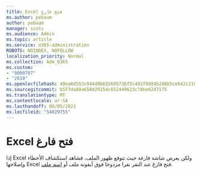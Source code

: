 ```yaml
---
title: Excel فتح فارغ
ms.author: pebaum
author: pebaum
manager: scotv
ms.audience: Admin
ms.topic: article
ms.service: o365-administration
ROBOTS: NOINDEX, NOFOLLOW
localization_priority: Normal
ms.collection: Adm_O365
ms.custom:
- "9000707"
- "2610"
ms.openlocfilehash: 49ea6d553c844d0b655695736f5c492f9884b288b5ce642c21859f2a3a235268
ms.sourcegitcommit: b5f7da89a650d2915dc652449623c78be6247175
ms.translationtype: MT
ms.contentlocale: ar-SA
ms.lasthandoff: 08/05/2021
ms.locfileid: "54029755"
---
```

# <a name="excel-opens-blank"></a>Excel فتح فارغ

إذا Excel ولكن يعرض شاشة فارغة حيث تتوقع ظهور الملف، فشاهد استكشاف الأخطاء وإصلاحها Excel فتح فارغ عند النقر نقرا مزدوجا فوق أيقونة ملف أو [اسم ملف](https://docs.microsoft.com/office/troubleshoot/excel/excel-opens-blank).